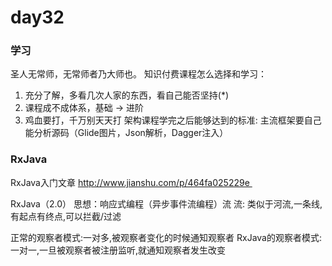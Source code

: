 # day32

### 学习

圣人无常师，无常师者乃大师也。
知识付费课程怎么选择和学习：
1. 充分了解，多看几次人家的东西，看自己能否坚持(*)
2. 课程成不成体系，基础 -> 进阶
3. 鸡血要打，千万别天天打
架构课程学完之后能够达到的标准: 主流框架要自己能分析源码（Glide图片，Json解析，Dagger注入）

### RxJava

RxJava入门文章
http://www.jianshu.com/p/464fa025229e 

RxJava（2.0） 思想：响应式编程（异步事件流编程）流
流: 类似于河流,一条线,有起点有终点,可以拦截/过滤

正常的观察者模式:一对多,被观察者变化的时候通知观察者
RxJava的观察者模式:一对一,一旦被观察者被注册监听,就通知观察者发生改变


